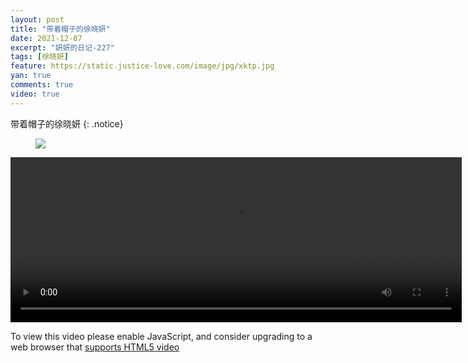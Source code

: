 ```yaml
---
layout: post
title: "带着帽子的徐晓妍"
date: 2021-12-07
excerpt: "妍妍的日记-227"
tags: [徐晓妍]
feature: https://static.justice-love.com/image/jpg/xktp.jpg
yan: true
comments: true
video: true
---
```

带着帽子的徐晓妍
{: .notice}
<figure>
    <img src="{{ site.staticUrl }}/yanyan/image/daimaozipaizhao1.jpg" />
</figure>
<p/>
<p/>
<video id="my-video" class="video-js vjs-16-9 clipboard" controls preload="auto" width="722" height="264" data-setup="{}">
    <source src="{{ site.staticUrl }}/yanyan/video/daimaozipaizhao.mp4" type='video/mp4'>
    <p class="vjs-no-js">
        To view this video please enable JavaScript, and consider upgrading to a web browser that
        <a href="http://videojs.com/html5-video-support/" target="_blank">supports HTML5 video</a>
    </p>
</video>
